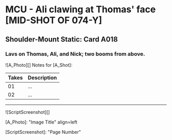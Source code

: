 # MCU - Ali clawing at Thomas' face [MID-SHOT OF 074-Y]
## Shoulder-Mount Static: Card A018

### Lavs on Thomas, Ali, and Nick; two booms from above.

![A_Photo][]
Notes for [A_Shot]: 

| Takes | Description |
|:---|:----|
| 01 | ... |
| 02 | ... |

----

![ScriptScreenshot][]


[A_Photo]:  "Image Title" align=left

[ScriptScreenshot]: "Page Number"